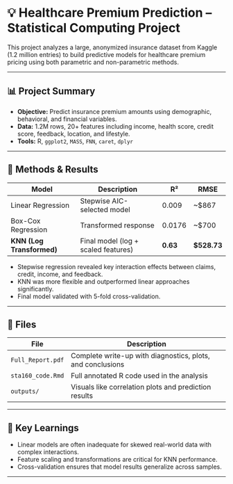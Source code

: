 # 💡 Healthcare Premium Prediction – Statistical Computing Project

This project analyzes a large, anonymized insurance dataset from Kaggle (1.2 million entries) to build predictive models for healthcare premium pricing using both parametric and non-parametric methods.

---

## 📊 Project Summary

- **Objective:** Predict insurance premium amounts using demographic, behavioral, and financial variables.
- **Data:** 1.2M rows, 20+ features including income, health score, credit score, feedback, location, and lifestyle.
- **Tools:** R, `ggplot2`, `MASS`, `FNN`, `caret`, `dplyr`

---

## 🔬 Methods & Results

| Model | Description | R² | RMSE |
|-------|-------------|----|------|
| Linear Regression | Stepwise AIC-selected model | 0.009 | ~$867 |
| Box-Cox Regression | Transformed response | 0.0176 | ~$700 |
| **KNN (Log Transformed)** | Final model (log + scaled features) | **0.63** | **$528.73** |

- Stepwise regression revealed key interaction effects between claims, credit, income, and feedback.
- KNN was more flexible and outperformed linear approaches significantly.
- Final model validated with 5-fold cross-validation.

---

## 📁 Files

| File | Description |
|------|-------------|
| `Full_Report.pdf` | Complete write-up with diagnostics, plots, and conclusions |
| `sta160_code.Rmd` | Full annotated R code used in the analysis |
| `outputs/` | Visuals like correlation plots and prediction results |

---

## 📌 Key Learnings

- Linear models are often inadequate for skewed real-world data with complex interactions.
- Feature scaling and transformations are critical for KNN performance.
- Cross-validation ensures that model results generalize across samples.

---
